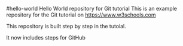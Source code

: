 #hello-world
Hello World repository for Git tutorial
This is an example repository for the Git tutorial on https://www.w3schools.com

This repository is built step by step in the tutoial. 

It now includes steps for GitHub

